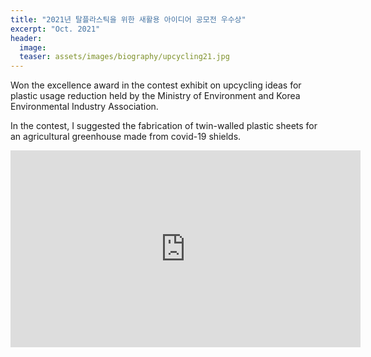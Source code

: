 ```yaml
---
title: "2021년 탈플라스틱을 위한 새활용 아이디어 공모전 우수상"
excerpt: "Oct. 2021"
header:
  image: 
  teaser: assets/images/biography/upcycling21.jpg
---
```

Won the excellence award in the contest exhibit on upcycling ideas for plastic usage reduction held by the Ministry of Environment and Korea Environmental Industry Association.

In the contest, I suggested the fabrication of twin-walled plastic sheets for an agricultural greenhouse made from covid-19 shields.

<iframe width="560" height="315" src="https://www.youtube.com/embed/P_jRuAD24H4?start=1882" title="YouTube video player" frameborder="0" allow="accelerometer; autoplay; clipboard-write; encrypted-media; gyroscope; picture-in-picture" allowfullscreen></iframe>
